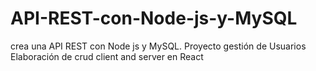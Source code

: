 # API-REST-con-Node-js-y-MySQL
crea una API REST con Node js y MySQL.
Proyecto gestión de Usuarios
Elaboración de crud client and server en React
